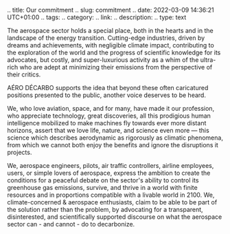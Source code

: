 .. title: Our commitment
.. slug: commitment
.. date: 2022-03-09 14:36:21 UTC+01:00
.. tags: 
.. category: 
.. link: 
.. description: 
.. type: text


The aerospace sector holds a special place, both in the hearts and in the landscape of the energy transition. Cutting-edge industries, driven by dreams and achievements, with negligible climate impact, contributing to the exploration of the world and the progress of scientific knowledge for its advocates, but costly, and super-luxurious activity as a whim of the ultra-rich who are adept at minimizing their emissions from the perspective of their critics.

AÉRO DÉCARBO supports the idea that beyond these often caricatured positions presented to the public, another voice deserves to be heard.

We, who love aviation, space, and for many, have made it our profession, who appreciate technology, great discoveries, all this prodigious human intelligence mobilized to make machines fly towards ever more distant horizons, assert that we love life, nature, and science even more — this science which describes aerodynamic as rigorously as climatic phenomena, from which we cannot both enjoy the benefits and ignore the disruptions it projects.

We, aerospace engineers, pilots, air traffic controllers, airline employees, users, or simple lovers of aerospace, express the ambition to create the conditions for a peaceful debate on the sector's ability to control its greenhouse gas emissions, survive, and thrive in a world with finite resources and in proportions compatible with a livable world in 2100. We, climate-concerned & aerospace enthusiasts, claim to be able to be part of the solution rather than the problem, by advocating for a transparent, disinterested, and scientifically supported discourse on what the aerospace sector can - and cannot - do to decarbonize.

